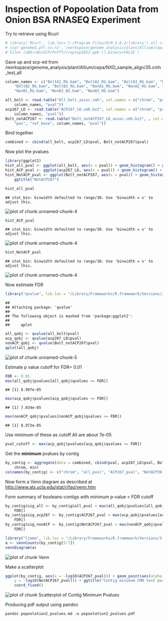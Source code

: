 Inspection of Popoolation Data from Onion BSA RNASEQ Experiment
========================================================

Try to retrieve using Rcurl

```r
# library('RCurl', lib.loc='C:/Program Files/R/R-3.0.2/library') all <-
# scp('genome3.pfr.co.nz','/workspace/genome_analysis/plant/Allium/cepa/NXD_sample_align/35.cmh_test_all/All_bolt_assoc.cmh.params',rsa=TRUE,user='cfljam',key=sprintf(c('C:\\Program
# Files (x86)/WinSCP/PuTTY/craptop2013.ppk')),binary=FALSE )
```


Gave up and scp-ed from 
/workspace/genome_analysis/plant/Allium/cepa/NXD_sample_align/35.cmh_test_all


```r
column_names <- c("BoltA1_RG.bam", "BoltA2_RG.bam", "BoltA3_RG.bam", "BoltB1_RG.bam", 
    "BoltB2_RG.bam", "BoltB3_RG.bam", "NonA1_RG.bam", "NonA2_RG.bam", "NonA3_RG.bam", 
    "NonB1_RG.bam", "NonB2_RG.bam", "NonB3_RG.bam")

all_bolt <- read.table("All_bolt_assoc.cmh", col.names = c("chrom", "pos", "ref_base", 
    column_names, "pval"))
acp267_LD <- read.table("ACP267_LD.cmh.bz2", col.names = c("chrom", "pos", "ref_base", 
    column_names, "pval"))
Bolt_notACP267 <- read.table("Bolt_notACP267_LD_assoc.cmh.bz2", , col.names = c("chrom", 
    "pos", "ref_base", column_names, "pval"))
```

Bind together

```r
combined <- cbind(all_bolt, acp267_LD$pval, Bolt_notACP267$pval)
```

Now plot the pvalues

```r
library(ggplot2)
hist_all_pval <- ggplot(all_bolt, aes(x = pval)) + geom_histogram() + ggtitle("all")
hist_ACP_pval <- ggplot(acp267_LD, aes(x = pval)) + geom_histogram() + ggtitle("ACP267")
hist_NotACP_pval <- ggplot(Bolt_notACP267, aes(x = pval)) + geom_histogram() + 
    ggtitle("NotACP267")

hist_all_pval
```

```
## stat_bin: binwidth defaulted to range/30. Use 'binwidth = x' to adjust this.
```

![plot of chunk unnamed-chunk-4](figure/unnamed-chunk-41.png) 

```r
hist_ACP_pval
```

```
## stat_bin: binwidth defaulted to range/30. Use 'binwidth = x' to adjust this.
```

![plot of chunk unnamed-chunk-4](figure/unnamed-chunk-42.png) 

```r
hist_NotACP_pval
```

```
## stat_bin: binwidth defaulted to range/30. Use 'binwidth = x' to adjust this.
```

![plot of chunk unnamed-chunk-4](figure/unnamed-chunk-43.png) 

Now estimate FDR 

```r
library("qvalue", lib.loc = "/Library/Frameworks/R.framework/Versions/3.0/Resources/library")
```

```
## 
## Attaching package: 'qvalue'
## 
## The following object is masked from 'package:ggplot2':
## 
##     qplot
```

```r
all_qobj <- qvalue(all_bolt$pval)
acp_qobj <- qvalue(acp267_LD$pval)
nonACP_qobj <- qvalue(Bolt_notACP267$pval)
qplot(all_qobj)
```

![plot of chunk unnamed-chunk-5](figure/unnamed-chunk-5.png) 

Estimate p value cutoff for FDR= 0.01

```r
FDR <- 0.01
max(all_qobj$pvalues[all_qobj$qvalues <= FDR])
```

```
## [1] 8.997e-05
```

```r
max(acp_qobj$pvalues[acp_qobj$qvalues <= FDR])
```

```
## [1] 7.034e-05
```

```r
max(nonACP_qobj$pvalues[nonACP_qobj$qvalues <= FDR])
```

```
## [1] 8.973e-05
```

Use minimum of these as cutoff
All are about 7e-05

```r
pval_cutoff <- max(acp_qobj$pvalues[acp_qobj$qvalues <= FDR])
```

Get the **minimum** pvalues by contig

```r
by_contig <- aggregate(data = combined, cbind(pval, acp267_LD$pval, Bolt_notACP267$pval) ~ 
    chrom, min)
colnames(by_contig) <- c("chrom", "all_pval", "ACP267_pval", "NotACP267_pval")
```



Now form a Venn diagram as described at 
http://www.ats.ucla.edu/stat/r/faq/venn.htm

Form summary of booleans-contigs with minimum p-value < FDR cutoff  

```r
by_contig$sig_all <- by_contig$all_pval < max(all_qobj$pvalues[all_qobj$qvalues <= 
    FDR])
by_contig$sig_acp267 <- by_contig$ACP267_pval < max(acp_qobj$pvalues[acp_qobj$qvalues <= 
    FDR])
by_contig$sig_nonACP <- by_contig$NotACP267_pval < max(nonACP_qobj$pvalues[nonACP_qobj$qvalues <= 
    FDR])

library("limma", lib.loc = "/Library/Frameworks/R.framework/Versions/3.0/Resources/library")
a <- vennCounts(by_contig[5:7])
vennDiagram(a)
```

![plot of chunk Venn](figure/Venn.png) 

Make a scatterplot

```r
ggplot(by_contig, aes(x = -log10(ACP267_pval))) + geom_point(aes(alpha = -log10(all_pval), 
    y = -log10(NotACP267_pval))) + ggtitle("Contig minimum CMH test pvalue") + 
    coord_fixed()
```

![plot of chunk Scatterplot of Contig Minimum Pvalues](figure/Scatterplot_of_Contig_Minimum_Pvalues.png) 

Producing pdf output using pandoc
```
pandoc popoolation2_pvalues.md -o popoolation2_pvalues.pdf
```
